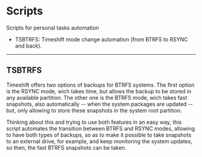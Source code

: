 # Scripts
Scripts for personal tasks automation

* TSBTRFS: Timeshift mode change automation (from BTRFS to RSYNC and back).

---

## TSBTRFS
Timeshift offers two options of backups for BTRFS systems. The first
option is the RSYNC mode, wich takes time, but allows the backup to be
stored in any available partition. The other one is the BTRFS mode, wich
takes fast snapshots, also automatically -- when the system packages are
updated -- but, only allowing to store these snapshots in the system root
partition.

Thinking about this and trying to use both features in an easy way, this script
automates the transition between BTRFS and RSYNC modes, allowing to have both
types of backups, so as to make it possible to take snapshots to an external
drive, for example, and keep monitoring the system updates, so then, the fast
BTRFS snapshots can be taken.
